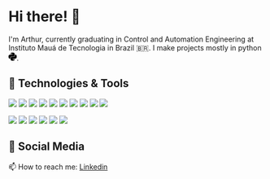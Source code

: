 # Hi there! 👋

<!--
**arthurkko/arthurkko** is a ✨ _special_ ✨ repository because its `README.md` (this file) appears on your GitHub profile.

Here are some ideas to get you started:

- 🔭 I’m currently working on ...
- 🌱 I’m currently learning ...
- 👯 I’m looking to collaborate on ...
- 🤔 I’m looking for help with ...
- 💬 Ask me about ...
- 📫 How to reach me: ...
- 😄 Pronouns: ...
- ⚡ Fun fact: ...
-->

I'm Arthur, currently graduating in Control and Automation Engineering at Instituto Mauá de Tecnologia in Brazil 🇧🇷. I make projects mostly in python <img src=./img/python.svg width="16px">.

## 🔧 Technologies & Tools
![](https://img.shields.io/badge/GitHub-100000?style=for-the-badge&logo=github&logoColor=white)
![](https://img.shields.io/badge/Linux-FCC624?style=for-the-badge&logo=linux&logoColor=black)
![](https://img.shields.io/badge/Ubuntu-E95420?style=for-the-badge&logo=ubuntu&logoColor=white)
![](https://img.shields.io/badge/Windows-0078D6?style=for-the-badge&logo=windows&logoColor=white)
![](https://img.shields.io/badge/mac%20os-000000?style=for-the-badge&logo=apple&logoColor=white)
![](https://img.shields.io/badge/Python-14354C?style=for-the-badge&logo=python&logoColor=white)
![](https://img.shields.io/badge/TensorFlow-FF6F00?style=for-the-badge&logo=tensorflow&logoColor=white)
![](https://img.shields.io/badge/Colab-F9AB00?style=for-the-badge&logo=googlecolab&color=525252)
![](https://img.shields.io/badge/Notion-000000?style=for-the-badge&logo=notion&logoColor=white)
![](https://img.shields.io/badge/GIT-E44C30?style=for-the-badge&logo=git&logoColor=white)


![](https://img.shields.io/badge/OS-MacOS-informational?style=plas&logo=apple&logoColor=white&color=2bbc8a)
![](https://img.shields.io/badge/OS-Windows-informational?style=plas&logo=windows&logoColor=white&color=2bbc8a)
![](https://img.shields.io/badge/Code-Python-informational?style=plas&logo=python&logoColor=white&color=2bbc8a)
![](https://img.shields.io/badge/Code-Arduino-informational?style=plas&logo=arduino&logoColor=white&color=2bbc8a)
![](https://img.shields.io/badge/Shell-Zsh-informational?style=plas&logo=gnu-ash&logoColor=white&color=2bbc8a)
![](https://img.shields.io/badge/Shell-Bash-informational?style=plas&logo=gnu-bash&logoColor=white&color=2bbc8a)

## 📱 Social Media

📫 How to reach me: [Linkedin](https://www.linkedin.com/in/arthurko/)
